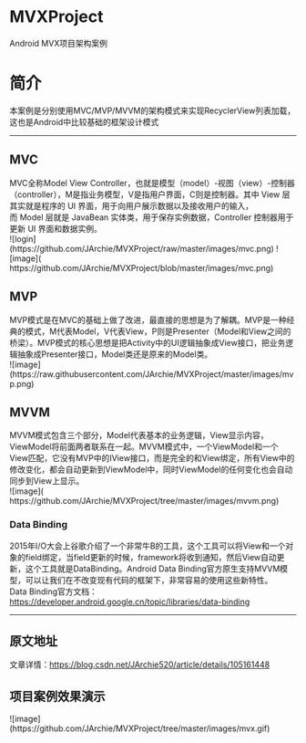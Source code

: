 # MVXProject
Android MVX项目架构案例<br>
<h1>简介</h1>
本案例是分别使用MVC/MVP/MVVM的架构模式来实现RecyclerView列表加载，这也是Android中比较基础的框架设计模式<br>
<hr>
<h2>MVC</h2>
MVC全称Model View Controller，也就是模型（model）-视图（view）-控制器（controller），M是指业务模型，V是指用户界面，C则是控制器。其中 View 层其实就是程序的 UI 界面，用于向用户展示数据以及接收用户的输入，而 Model 层就是 JavaBean 实体类，用于保存实例数据，Controller 控制器用于更新 UI 界面和数据实例。<br>
![login](https://github.com/JArchie/MVXProject/raw/master/images/mvc.png)
![image]( https://github.com/JArchie/MVXProject/blob/master/images/mvc.png)
<h2>MVP</h2>
MVP模式是在MVC的基础上做了改进，最直接的思想是为了解耦。MVP是一种经典的模式，M代表Model，V代表View，P则是Presenter（Model和View之间的桥梁）。MVP模式的核心思想是把Activity中的UI逻辑抽象成View接口，把业务逻辑抽象成Presenter接口，Model类还是原来的Model类。<br>
![image](https://raw.githubusercontent.com/JArchie/MVXProject/master/images/mvp.png)
<h2>MVVM</h2>
MVVM模式包含三个部分，Model代表基本的业务逻辑，View显示内容，ViewModel将前面两者联系在一起。MVVM模式中，一个ViewModel和一个View匹配，它没有MVP中的IView接口，而是完全的和View绑定，所有View中的修改变化，都会自动更新到ViewModel中，同时ViewModel的任何变化也会自动同步到View上显示。<br>
![image]( https://github.com/JArchie/MVXProject/tree/master/images/mvvm.png)
<h3>Data Binding</h3>
2015年I/O大会上谷歌介绍了一个非常牛B的工具，这个工具可以将View和一个对象的field绑定，当field更新的时候，framework将收到通知，然后View自动更新，这个工具就是DataBinding。Android Data Binding官方原生支持MVVM模型，可以让我们在不改变现有代码的框架下，非常容易的使用这些新特性。<br>
Data Binding官方文档：<a href="https://developer.android.google.cn/topic/libraries/data-binding" target="_blank">https://developer.android.google.cn/topic/libraries/data-binding</a>
<hr>
<h2>原文地址</h2>
文章详情：<a href="https://blog.csdn.net/JArchie520/article/details/105161448" target="_blank">https://blog.csdn.net/JArchie520/article/details/105161448</a>
<h2>项目案例效果演示</h2>
![image](https://github.com/JArchie/MVXProject/tree/master/images/mvx.gif)
